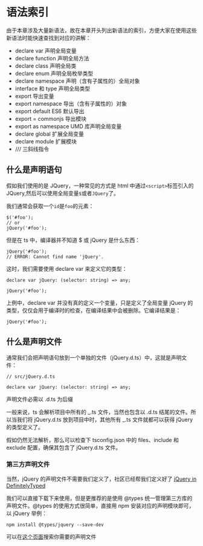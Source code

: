 # 语法索引

由于本章涉及大量新语法，故在本章开头列出新语法的索引，方便大家在使用这些新语法时能快速查找到对应的讲解：

-   declare var 声明全局变量
-   declare function 声明全局方法
-   declare class 声明全局类
-   declare enum 声明全局枚举类型
-   declare namespace 声明（含有子属性的）全局对象
-   interface 和 type 声明全局类型
-   export 导出变量
-   export namespace 导出（含有子属性的）对象
-   export default ES6 默认导出
-   export = commonjs 导出模块
-   export as namespace UMD 库声明全局变量
-   declare global 扩展全局变量
-   declare module 扩展模块
-   /// <reference /> 三斜线指令

## 什么是声明语句

假如我们使用的是 JQuery，一种常见的方式是 html 中通过`<script>`标签引入的 JQuery,然后可以使用全局变量`$`或者`JQuery`了。

我们通常会获取一个`id`是`foo`的元素：

```
$('#foo');
// or
jQuery('#foo');
```

但是在 ts 中，编译器并不知道 $ 或 jQuery 是什么东西：

```
jQuery('#foo');
// ERROR: Cannot find name 'jQuery'.
```

这时，我们需要使用 declare var 来定义它的类型：

```
declare var jQuery: (selector: string) => any;

jQuery('#foo');
```

上例中，declare var 并没有真的定义一个变量，只是定义了全局变量 jQuery 的类型，仅仅会用于编译时的检查，在编译结果中会被删除。它编译结果是：

```
jQuery('#foo');
```

## 什么是声明文件

通常我们会把声明语句放到一个单独的文件（jQuery.d.ts）中，这就是声明文件：

```
// src/jQuery.d.ts

declare var jQuery: (selector: string) => any;
```

声明文件必需以 .d.ts 为后缀

一般来说，ts 会解析项目中所有的 _.ts 文件，当然也包含以 .d.ts 结尾的文件。所以当我们将 jQuery.d.ts 放到项目中时，其他所有 _.ts 文件就都可以获得 jQuery 的类型定义了。

假如仍然无法解析，那么可以检查下 tsconfig.json 中的 files、include 和 exclude 配置，确保其包含了 jQuery.d.ts 文件。

### 第三方声明文件

当然，jQuery 的声明文件不需要我们定义了，社区已经帮我们定义好了
[jQuery in DefinitelyTyped](https://github.com/DefinitelyTyped/DefinitelyTyped/tree/master/types/jquery/index.d.ts)

我们可以直接下载下来使用，但是更推荐的是使用 @types 统一管理第三方库的声明文件。@types 的使用方式很简单，直接用 npm 安装对应的声明模块即可，以 jQuery 举例：

```
npm install @types/jquery --save-dev
```

可以在[这个页面](https://microsoft.github.io/TypeSearch/)搜索你需要的声明文件

